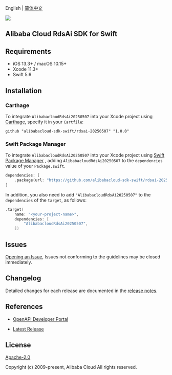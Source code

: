 English | [简体中文](README-CN.md)

![](https://aliyunsdk-pages.alicdn.com/icons/AlibabaCloud.svg)

## Alibaba Cloud RdsAi SDK for Swift

## Requirements

- iOS 13.3+ / macOS 10.15+
- Xcode 11.3+
- Swift 5.6

## Installation

### Carthage

To integrate `AlibabacloudRdsAi20250507` into your Xcode project using [Carthage](https://github.com/Carthage/Carthage), specify it in your `Cartfile`:

```ogdl
github "alibabacloud-sdk-swift/rdsai-20250507" "1.0.0"
```

### Swift Package Manager

To integrate `AlibabacloudRdsAi20250507` into your Xcode project using [Swift Package Manager](https://swift.org/package-manager/) , adding `AlibabacloudRdsAi20250507` to the `dependencies` value of your `Package.swift`.

```swift
dependencies: [
    .package(url: "https://github.com/alibabacloud-sdk-swift/rdsai-20250507.git", from: "1.0.0")
]
```

In addition, you also need to add `"AlibabacloudRdsAi20250507"` to the `dependencies` of the `target`, as follows:

```swift
.target(
    name: "<your-project-name>",
    dependencies: [
        "AlibabacloudRdsAi20250507",
    ])
```

## Issues

[Opening an Issue](https://github.com/alibabacloud-sdk-swift/rdsai-20250507/issues/new), Issues not conforming to the guidelines may be closed immediately.

## Changelog

Detailed changes for each release are documented in the [release notes](./ChangeLog.txt).

## References

* [OpenAPI Developer Portal](https://next.api.alibabacloud.com/home)
- [Latest Release](https://github.com/alibabacloud-sdk-swift/rdsai-20250507)

## License

[Apache-2.0](http://www.apache.org/licenses/LICENSE-2.0)

Copyright (c) 2009-present, Alibaba Cloud All rights reserved.
